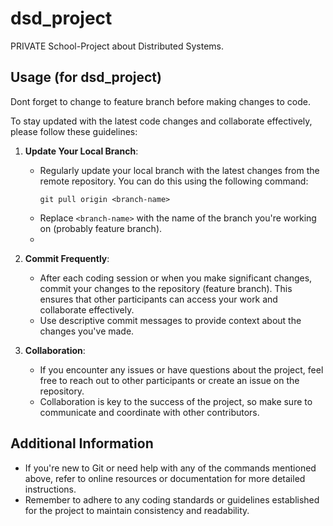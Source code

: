 # dsd_project
PRIVATE School-Project about Distributed Systems.

## Usage (for dsd_project)

Dont forget to change to feature branch before making changes to code.

To stay updated with the latest code changes and collaborate effectively, please follow these guidelines:

1. **Update Your Local Branch**:
   - Regularly update your local branch with the latest changes from the remote repository. You can do this using the following command:
     ```
     git pull origin <branch-name>
     ```
   - Replace `<branch-name>` with the name of the branch you're working on (probably feature branch).
   - 
2. **Commit Frequently**:
   - After each coding session or when you make significant changes, commit your changes to the repository (feature branch). This ensures that other participants can access your work and collaborate effectively.
   - Use descriptive commit messages to provide context about the changes you've made.

3. **Collaboration**:
   - If you encounter any issues or have questions about the project, feel free to reach out to other participants or create an issue on the repository.
   - Collaboration is key to the success of the project, so make sure to communicate and coordinate with other contributors.

## Additional Information

- If you're new to Git or need help with any of the commands mentioned above, refer to online resources or documentation for more detailed instructions.
- Remember to adhere to any coding standards or guidelines established for the project to maintain consistency and readability.
